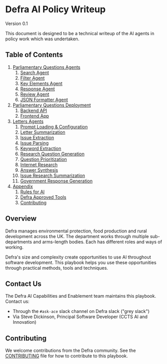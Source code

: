 # Defra AI Policy Writeup
Version 0.1

This document is designed to be a technical writeup of the AI agents in policy work which was undertaken.

## Table of Contents
1. [Parliamentary Questions Agents](pages/parliamentary-questions-agents/README.md)
    1. [Search Agent](pages/parliamentary-questions-agents/search-agent.md)
    2. [Filter Agent](pages/parliamentary-questions-agents/filter-agent.md)
    3. [Key Elements Agent](pages/parliamentary-questions-agents/key-elements-agent.md)
    4. [Response Agent](pages/parliamentary-questions-agents/response-agent.md)
    5. [Review Agent](pages/parliamentary-questions-agents/review-agent.md)
    6. [JSON Formatter Agent](pages/parliamentary-questions-agents/json-formatter-agent.md)
2. [Parliamentary Questions Deployment](pages/parliamentary-questions-deployment/README.md)
    1. [Backend API](pages/parliamentary-questions-deployment/backend.md)
    2. [Frontend App](pages/parliamentary-questions-deployment/frontend.md)
3. [Letters Agents](pages/letters-agents/README.md)
    1. [Prompt Loading & Configuration](pages/letters-agents/prompt-loading-configuration.md)
    2. [Letter Summarization](pages/letters-agents/letter-summarization.md)
    3. [Issue Extraction](pages/letters-agents/issue-extraction.md)
    4. [Issue Parsing](pages/letters-agents/issue-parsing.md)
    5. [Keyword Extraction](pages/letters-agents/keyword-extraction.md)
    6. [Research Question Generation](pages/letters-agents/research-question-generation.md)
    7. [Question Prioritization](pages/letters-agents/question-prioritization.md)
    8. [Internet Research](pages/letters-agents/internet-research.md)
    9. [Answer Synthesis](pages/letters-agents/answer-synthesis.md)
    10. [Issue Research Summarization](pages/letters-agents/issue-research-summarization.md)
    11. [Government Response Generation](pages/letters-agents/government-response-generation.md)
4. [Appendix](pages/appendix/README.md)
    1. [Rules for AI](pages/appendix/rules-for-ai/README.md)
    2. [Defra Approved Tools](pages/appendix/defra-approved-tools.md)
    3. [Contributing](pages/appendix/CONTRIBUTING.md)

## Overview

Defra manages environmental protection, food production and rural development across the UK. The department works through multiple sub-departments and arms-length bodies. Each has different roles and ways of working.

Defra's size and complexity create opportunities to use AI throughout software development. This playbook helps you use these opportunities through practical methods, tools and techniques.

## Contact Us

The Defra AI Capabilities and Enablement team maintains this playbook. Contact us:

- Through the `#ask-ace` slack channel on Defra slack ("grey slack")
- Via Steve Dickinson, Principal Software Developer (CCTS AI and Innovation)

## Contributing

We welcome contributions from the Defra community. See the [CONTRIBUTING](pages/appendix/CONTRIBUTING.md) file for how to contribute to this playbook.
